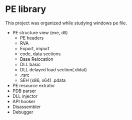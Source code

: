 # PE library

This project was organized while studying windows pe file.

- PE structure view (exe, dll)
  - PE headers
  - RVA
  - Export, import
  - code, data sections
  - Base Relocation
  - DLL basic
  - DLL delayed load section(.didat)
  - .rsrc
  - SEH (x86, x64) .pdata
- PE resource extrator
- PDB parser
- DLL injector
- API hooker
- Disassembler
- Debugger

